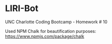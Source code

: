 # LIRI-Bot
UNC Charlotte Coding Bootcamp - Homework # 10


Used NPM Chalk for beautification purposes: https://www.npmjs.com/package/chalk
